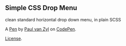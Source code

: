 Simple CSS Drop Menu
--------------------
clean standard horizontal drop down menu, in plain SCSS 

A [Pen](http://codepen.io/pushplaybang/pen/zdKHJ) by [Paul van Zyl](http://codepen.io/pushplaybang) on [CodePen](http://codepen.io/).

[License](http://codepen.io/pushplaybang/pen/zdKHJ/license).